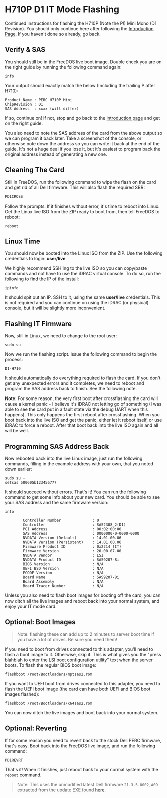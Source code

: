 # H710P D1 IT Mode Flashing
Continued instructions for flashing the H710P (Note the P!) Mini Mono (D1 Revision). You should only continue here after following the [Introduction Page](https://fohdeesha.com/docs/perc/). If you haven't done so already, go back.

## Verify & SAS
You should still be in the FreeDOS live boot image. Double check you are on the right guide by running the following command again:
```
info
```
Your output should exactly match the below (Including the trailing P after H710):
```
Product Name : PERC H710P Mini
ChipRevision : D1
SAS Address  : xxxx (will differ)
```
If so, continue on! If not, stop and go back to the [introduction page](https://fohdeesha.com/docs/perc/) and get on the right guide.

You also need to note the SAS address of the card from the above output so we can program it back later. Take a screenshot of the console, or otherwise note down the address so you can write it back at the end of the guide. It's not a huge deal if you lose it, but it's easiest to program back the original address instead of generating a new one.

## Cleaning The Card
Still in FreeDOS, run the following command to wipe the flash on the card and get rid of all Dell firmware. This will also flash the required SBR:
```
PD1CROSS
```
Follow the prompts. If it finishes without error, it's time to reboot into Linux. Get the Linux live ISO from the ZIP ready to boot from, then tell FreeDOS to reboot:
```
reboot
```

## Linux Time
You should now be booted into the Linux ISO from the ZIP. Use the following credentials to login: **user/live**

We highly recommend SSH'ing to the live ISO so you can copy/paste commands and not have to use the iDRAC virtual console. To do so, run the following to find the IP of the install:
```
ipinfo
```
It should spit out an IP. SSH to it, using the same **user/live** credentials. This is not required and you can continue on using the iDRAC (or physical) console, but it will be slightly more inconvenient.

## Flashing IT Firmware
Now, still in Linux, we need to change to the root user:
```
sudo su -
```
Now we run the flashing script. Issue the following command to begin the process:
```
D1-H710
```
It should automatically do everything required to flash the card. If you don't get any unexpected errors and it completes, we need to reboot and program the SAS address back to finish. See the following note.

**Note:** For some reason, the very first boot after crossflashing the card will cause a kernel panic - I believe it's iDRAC not letting go of something (I was able to see the card put in a fault state via the debug UART when this happens). This only happens the first reboot after crossflashing. When you boot back into the live ISO and get the panic, either let it reboot itself, or use iDRAC to force a reboot. After that boot back into the live ISO again and all will be well.

## Programming SAS Address Back

Now rebooted back into the live Linux image, just run the following commands, filling in the example address with your own, that you noted down earlier:
```
sudo su -
setsas 500605b123456777
```
It should succeed without errors. That's it! You can run the following command to get some info about your new card. You should be able to see your SAS address and the same firmware version:
```
info
```

```
        Controller Number              : 0
        Controller                     : SAS2308_2(D1)
        PCI Address                    : 00:02:00:00
        SAS Address                    : 0000000-0-0000-0000
        NVDATA Version (Default)       : 14.01.00.06
        NVDATA Version (Persistent)    : 14.01.00.06
        Firmware Product ID            : 0x2214 (IT)
        Firmware Version               : 20.00.07.00
        NVDATA Vendor                  : LSI
        NVDATA Product ID              : SAS9207-8i
        BIOS Version                   : N/A
        UEFI BSD Version               : N/A
        FCODE Version                  : N/A
        Board Name                     : SAS9207-8i
        Board Assembly                 : N/A
        Board Tracer Number            : N/A
```
Unless you also need to flash boot images for booting off the card, you can now ditch all the live images and reboot back into your normal system, and enjoy your IT mode card.

## Optional: Boot Images
>Note: flashing these can add up to 2 minutes to server boot time if you have a lot of drives. Be sure you need them!

If you need to boot from drives connected to this adapter, you'll need to flash a boot image to it. Otherwise, skip it. This is what gives you the "press blahblah to enter the LSI boot configuration utility" text when the server boots. To flash the regular BIOS boot image:
```
flashboot /root/Bootloaders/mptsas2.rom
```
If you want to UEFI boot from drives connected to this adapter, you need to flash the UEFI boot image (the card can have both UEFI and BIOS boot images flashed):
```
flashboot /root/Bootloaders/x64sas2.rom
```
You can now ditch the live images and boot back into your normal system.

## Optional: Reverting
If for some reason you need to revert back to the stock Dell PERC firmware, that's easy. Boot back into the FreeDOS live image, and run the following command:
```
PD1REVRT
```
That's it! When it finishes, just reboot back to your normal system with the `reboot` command.
>Note: This uses the unmodified latest Dell firmware `21.3.5-0002,A09` extracted from the update EXE found [here](https://www.dell.com/support/home/us/en/04/drivers/driversdetails?driverid=wdytk&oscode=ws8r2&productcode=poweredge-r720).